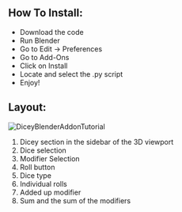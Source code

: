 ## How To Install:

- Download the code
- Run Blender
- Go to Edit -> Preferences
- Go to Add-Ons
- Click on Install
- Locate and select the .py script
- Enjoy!

## Layout:
![DiceyBlenderAddonTutorial](https://user-images.githubusercontent.com/61537549/184713400-169d5eb6-4afb-4925-917f-a27fb11dc5ed.png)

1. Dicey section in the sidebar of the 3D viewport
2. Dice selection
3. Modifier Selection
4. Roll button
5. Dice type
6. Individual rolls
7. Added up modifier
8. Sum and the sum of the modifiers
